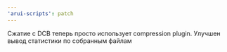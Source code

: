 ```yaml
---
'arui-scripts': patch
---
```


Сжатие с DCB теперь просто использует compression plugin. Улучшен вывод статистики по собранным файлам
